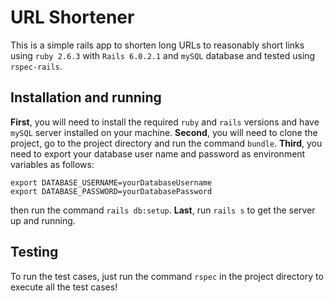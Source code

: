 # URL Shortener

This is a simple rails app to shorten long URLs to reasonably short links using `ruby 2.6.3` with `Rails 6.0.2.1` and `mySQL` database and tested using `rspec-rails`.

## Installation and running

**First**, you will need to install the required `ruby` and `rails` versions and have `mySQL` server installed on your machine.
**Second**, you will need to clone the project, go to the project directory and run the command `bundle`.
**Third**, you need to export your database user name and password as environment variables as follows:
```
export DATABASE_USERNAME=yourDatabaseUsername
export DATABASE_PASSWORD=yourDatabasePassword
```
then run the command `rails db:setup`.
**Last**, run `rails s` to get the server up and running.

## Testing

To run the test cases, just run the command `rspec` in the project directory to execute all the test cases!
